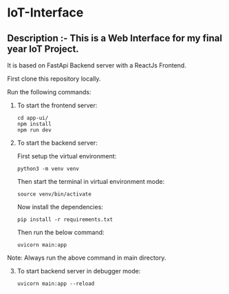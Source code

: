 # IoT-Interface

## Description :- This is a Web Interface for my final year IoT Project.

It is based on FastApi Backend server with a ReactJs Frontend.

First clone this repository locally.

Run the following commands:

1. To start the frontend server:

    ```
    cd app-ui/
    npm install
    npm run dev
    ```

2. To start the backend server:

    First setup the virtual environment:

    ```
    python3 -m venv venv
    ```    
    Then start the terminal in virtual environment mode:

    ```
    source venv/bin/activate
    ``` 
    
    Now install the dependencies:
    ```
    pip install -r requirements.txt
    ```
    
    Then run the below command:
    ```
    uvicorn main:app
    ```

Note: Always run the above command in main directory.

3. To start backend server in debugger mode:

    ```
    uvicorn main:app --reload
    ```
